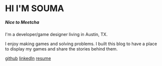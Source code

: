 # HI I'M SOUMA

##### *Nice to Meetcha*

I'm a developer/game designer living in Austin, TX.

I enjoy making games and solving problems. I built this blog to have a place to display my games and share the stories behind them.

[github](https://github.com/soumam)
[linkedIn](https://www.linkedin.com/in/souma-mondal-a8aab749/)
[resume](https://resume.creddle.io/embed/bxpncg3nhc6)
